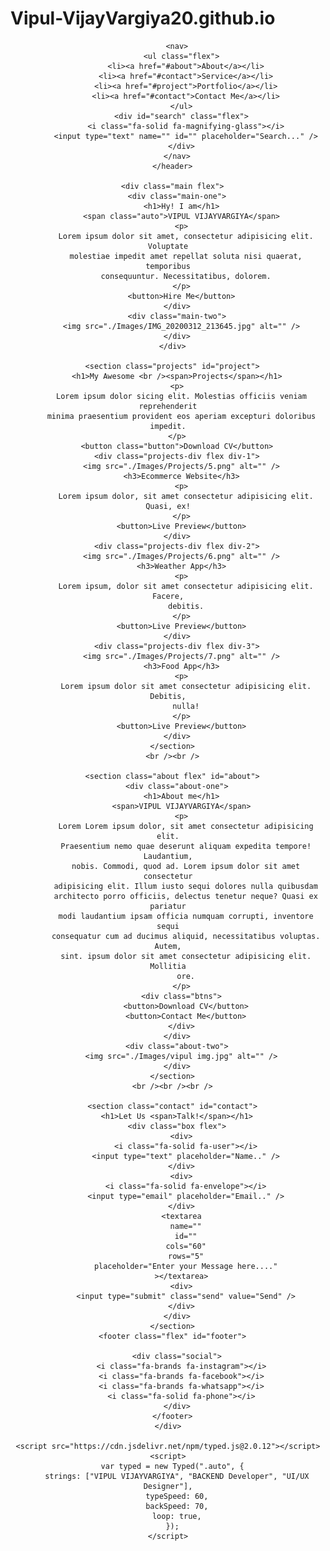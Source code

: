 # Vipul-VijayVargiya20.github.io
<!DOCTYPE html>
<html lang="en">
  <head>
    <meta charset="UTF-8" />
    <meta http-equiv="X-UA-Compatible" content="IE=edge" />
    <meta name="viewport" content="width=device-width, initial-scale=1.0" />
    <title>Portfolio Website</title>
    <link rel="stylesheet" href="./style.css" />
    <link
      rel="stylesheet"
      href="https://cdnjs.cloudflare.com/ajax/libs/font-awesome/6.1.2/css/all.min.css"
    />
  </head>
  <body>
    <div class="container">
      <header class="flex">
        
        <nav>
          <ul class="flex">
            <li><a href="#about">About</a></li>
            <li><a href="#contact">Service</a></li>
            <li><a href="#project">Portfolio</a></li>
            <li><a href="#contact">Contact Me</a></li>
          </ul>
          <div id="search" class="flex">
            <i class="fa-solid fa-magnifying-glass"></i>
            <input type="text" name="" id="" placeholder="Search..." />
          </div>
        </nav>
      </header>

      <div class="main flex">
        <div class="main-one">
          <h1>Hy! I am</h1>
          <span class="auto">VIPUL VIJAYVARGIYA</span>
          <p>
            Lorem ipsum dolor sit amet, consectetur adipisicing elit. Voluptate
            molestiae impedit amet repellat soluta nisi quaerat, temporibus
            consequuntur. Necessitatibus, dolorem.
          </p>
          <button>Hire Me</button>
        </div>
        <div class="main-two">
          <img src="./Images/IMG_20200312_213645.jpg" alt="" />
        </div>
      </div>

      <section class="projects" id="project">
        <h1>My Awesome <br /><span>Projects</span></h1>
        <p>
          Lorem ipsum dolor sicing elit. Molestias officiis veniam reprehenderit
          minima praesentium provident eos aperiam excepturi doloribus impedit.
        </p>
        <button class="button">Download CV</button>
        <div class="projects-div flex div-1">
          <img src="./Images/Projects/5.png" alt="" />
          <h3>Ecommerce Website</h3>
          <p>
            Lorem ipsum dolor, sit amet consectetur adipisicing elit. Quasi, ex!
          </p>
          <button>Live Preview</button>
        </div>
        <div class="projects-div flex div-2">
          <img src="./Images/Projects/6.png" alt="" />
          <h3>Weather App</h3>
          <p>
            Lorem ipsum, dolor sit amet consectetur adipisicing elit. Facere,
            debitis.
          </p>
          <button>Live Preview</button>
        </div>
        <div class="projects-div flex div-3">
          <img src="./Images/Projects/7.png" alt="" />
          <h3>Food App</h3>
          <p>
            Lorem ipsum dolor sit amet consectetur adipisicing elit. Debitis,
            nulla!
          </p>
          <button>Live Preview</button>
        </div>
      </section>
      <br /><br />

      <section class="about flex" id="about">
        <div class="about-one">
          <h1>About me</h1>
          <span>VIPUL VIJAYVARGIYA</span>
          <p>
            Lorem Lorem ipsum dolor, sit amet consectetur adipisicing elit.
            Praesentium nemo quae deserunt aliquam expedita tempore! Laudantium,
            nobis. Commodi, quod ad. Lorem ipsum dolor sit amet consectetur
            adipisicing elit. Illum iusto sequi dolores nulla quibusdam
            architecto porro officiis, delectus tenetur neque? Quasi ex pariatur
            modi laudantium ipsam officia numquam corrupti, inventore sequi
            consequatur cum ad ducimus aliquid, necessitatibus voluptas. Autem,
            sint. ipsum dolor sit amet consectetur adipisicing elit. Mollitia
            ore.
          </p>
          <div class="btns">
            <button>Download CV</button>
            <button>Contact Me</button>
          </div>
        </div>
        <div class="about-two">
          <img src="./Images/vipul img.jpg" alt="" />
        </div>
      </section>
      <br /><br /><br />

      <section class="contact" id="contact">
        <h1>Let Us <span>Talk!</span></h1>
        <div class="box flex">
          <div>
            <i class="fa-solid fa-user"></i>
            <input type="text" placeholder="Name.." />
          </div>
          <div>
            <i class="fa-solid fa-envelope"></i>
            <input type="email" placeholder="Email.." />
          </div>
          <textarea
            name=""
            id=""
            cols="60"
            rows="5"
            placeholder="Enter your Message here...."
          ></textarea>
          <div>
            <input type="submit" class="send" value="Send" />
          </div>
        </div>
      </section>
      <footer class="flex" id="footer">
        
        <div class="social">
          <i class="fa-brands fa-instagram"></i>
          <i class="fa-brands fa-facebook"></i>
          <i class="fa-brands fa-whatsapp"></i>
          <i class="fa-solid fa-phone"></i>
        </div>
      </footer>
    </div>

    <script src="https://cdn.jsdelivr.net/npm/typed.js@2.0.12"></script>
    <script>
      var typed = new Typed(".auto", {
        strings: ["VIPUL VIJAYVARGIYA", "BACKEND Developer", "UI/UX Designer"],
        typeSpeed: 60,
        backSpeed: 70,
        loop: true,
      });
    </script>
  </body>
</html>
